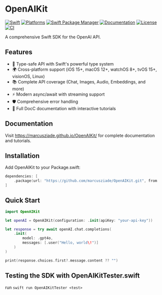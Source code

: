 # OpenAIKit

[![Swift](https://img.shields.io/badge/Swift-5.9+-orange.svg?style=flat)](https://swift.org)
[![Platforms](https://img.shields.io/badge/Platforms-iOS%2015%2B%20%7C%20macOS%2012%2B%20%7C%20watchOS%208%2B%20%7C%20tvOS%2015%2B%20%7C%20visionOS%20%7C%20Linux-blue.svg?style=flat)](https://developer.apple.com)
[![Swift Package Manager](https://img.shields.io/badge/SPM-compatible-brightgreen.svg?style=flat)](https://swift.org/package-manager)
[![Documentation](https://img.shields.io/badge/Documentation-DocC-blue)](https://marcusziade.github.io/OpenAIKit/)
[![License](https://img.shields.io/badge/License-MIT-lightgrey.svg?style=flat)](LICENSE)
[![CI](https://github.com/marcusziade/OpenAIKit/actions/workflows/docc.yml/badge.svg)](https://github.com/marcusziade/OpenAIKit/actions/workflows/docc.yml)

A comprehensive Swift SDK for the OpenAI API.

## Features

- 🚀 Type-safe API with Swift's powerful type system
- 🌍 Cross-platform support (iOS 15+, macOS 12+, watchOS 8+, tvOS 15+, visionOS, Linux)
- 📚 Complete API coverage (Chat, Images, Audio, Embeddings, and more)
- ⚡ Modern async/await with streaming support
- 🛡️ Comprehensive error handling
- 📖 Full DocC documentation with interactive tutorials

## Documentation

Visit https://marcusziade.github.io/OpenAIKit/ for complete documentation and tutorials.

## Installation

Add OpenAIKit to your Package.swift:

```swift
dependencies: [
    .package(url: "https://github.com/marcusziade/OpenAIKit.git", from: "1.0.0")
]
```

## Quick Start

```swift
import OpenAIKit

let openAI = OpenAIKit(configuration: .init(apiKey: "your-api-key"))

let response = try await openAI.chat.completions(
    .init(
        model: .gpt4o,
        messages: [.user("Hello, world\!")]
    )
)

print(response.choices.first?.message.content ?? "")
```

## Testing the SDK with OpenAIKitTester.swift
run `swift run OpenAIKitTester <test>`
